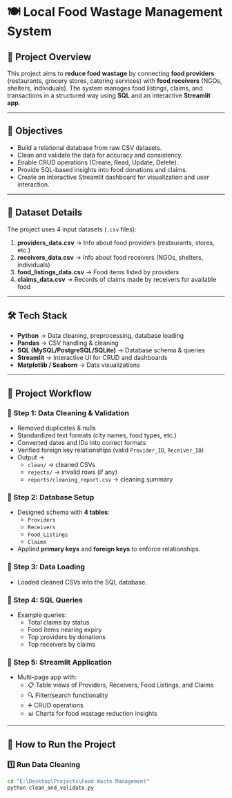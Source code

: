 # 🍽️ Local Food Wastage Management System  

## 📌 Project Overview  
This project aims to **reduce food wastage** by connecting **food providers** (restaurants, grocery stores, catering services) with **food receivers** (NGOs, shelters, individuals). The system manages food listings, claims, and transactions in a structured way using **SQL** and an interactive **Streamlit app**.  

---

## 🎯 Objectives  
- Build a relational database from raw CSV datasets.  
- Clean and validate the data for accuracy and consistency.  
- Enable CRUD operations (Create, Read, Update, Delete).  
- Provide SQL-based insights into food donations and claims.  
- Create an interactive Streamlit dashboard for visualization and user interaction.  

---

## 📂 Dataset Details  
The project uses 4 input datasets (`.csv` files):  
1. **providers_data.csv** → Info about food providers (restaurants, stores, etc.)  
2. **receivers_data.csv** → Info about food receivers (NGOs, shelters, individuals)  
3. **food_listings_data.csv** → Food items listed by providers  
4. **claims_data.csv** → Records of claims made by receivers for available food  

---

## 🛠️ Tech Stack  
- **Python** → Data cleaning, preprocessing, database loading  
- **Pandas** → CSV handling & cleaning  
- **SQL (MySQL/PostgreSQL/SQLite)** → Database schema & queries  
- **Streamlit** → Interactive UI for CRUD and dashboards  
- **Matplotlib / Seaborn** → Data visualizations  

---

## 📑 Project Workflow  
### 🔹 Step 1: Data Cleaning & Validation  
- Removed duplicates & nulls  
- Standardized text formats (city names, food types, etc.)  
- Converted dates and IDs into correct formats  
- Verified foreign key relationships (valid `Provider_ID`, `Receiver_ID`)  
- Output →  
  - `clean/` → cleaned CSVs  
  - `rejects/` → invalid rows (if any)  
  - `reports/cleaning_report.csv` → cleaning summary  

### 🔹 Step 2: Database Setup  
- Designed schema with **4 tables**:  
  - `Providers`  
  - `Receivers`  
  - `Food_Listings`  
  - `Claims`  
- Applied **primary keys** and **foreign keys** to enforce relationships.  

### 🔹 Step 3: Data Loading  
- Loaded cleaned CSVs into the SQL database.  

### 🔹 Step 4: SQL Queries  
- Example queries:  
  - Total claims by status  
  - Food items nearing expiry  
  - Top providers by donations  
  - Top receivers by claims  

### 🔹 Step 5: Streamlit Application  
- Multi-page app with:  
  - 📋 Table views of Providers, Receivers, Food Listings, and Claims  
  - 🔍 Filter/search functionality  
  - ➕ CRUD operations  
  - 📊 Charts for food wastage reduction insights  

---

## 🚀 How to Run the Project  

### 1️⃣ Run Data Cleaning  
```bash
cd "E:\Desktop\Projects\Food Waste Management"
python clean_and_validate.py
